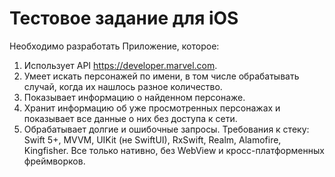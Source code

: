 # Тестовое задание для iOS

Необходимо разработать Приложение, которое:
1. Использует API https://developer.marvel.com.
2. Умеет искать персонажей по имени, в том числе обрабатывать случай, когда их нашлось разное
количество.
3. Показывает информацию о найденном персонаже.
4. Хранит информацию об уже просмотренных персонажах и показывает все данные о них без доступа к
сети.
5. Обрабатывает долгие и ошибочные запросы.
Требования к стеку: Swift 5+, MVVM, UIKit (не SwiftUI), RxSwift, Realm, Alamofire, Kingfisher.
Все только нативно, без WebView и кросс-платформенных фреймворков.
